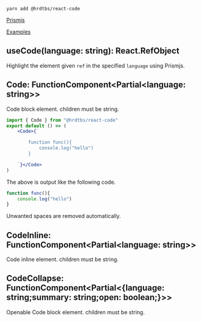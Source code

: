 ```command
yarn add @hrdtbs/react-code
```

[Prismjs](https://prismjs.com/#supported-languages)

[Examples](https://stackblitz.com/edit/react-code-example?file=index.js)

## useCode(language: string): React.RefObject<HTMLElement>

Highlight the element given `ref` in the specified `language` using Prismjs.

## Code: FunctionComponent<Partial<language: string>>

Code block element. children must be string.

```jsx
import { Code } from "@hrdtbs/react-code"
export default () => (
    <Code>{`

        function func(){
            console.log("hello")
        }

    `}</Code>
)
```

The above is output like the following code.

```js
function func(){
    console.log("hello")
}
```

Unwanted spaces are removed automatically.

## CodeInline: FunctionComponent<Partial<language: string>>

Code inline element. children must be string.

## CodeCollapse: FunctionComponent<Partial<{language: string;summary: string;open: boolean;}>>

Openable Code block element. children must be string.

